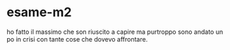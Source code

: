 # esame-m2
ho fatto il massimo che son riuscito a capire ma purtroppo sono andato un po in crisi con tante cose che dovevo affrontare.
